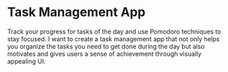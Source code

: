 # Task Management App

Track your progress for tasks of the day and use Pomodoro techniques to stay focused. I want to create a task management app that not only helps you organize the tasks you need to get done during the day but also motivates and gives users a sense of achievement through visually appealing UI.
